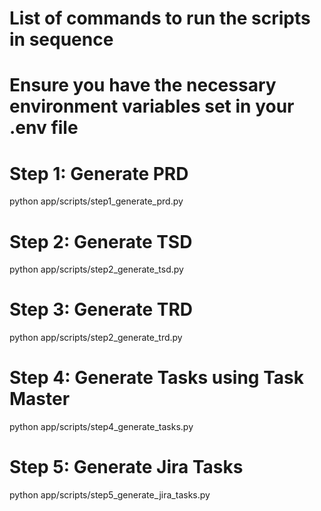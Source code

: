 # List of commands to run the scripts in sequence
# Ensure you have the necessary environment variables set in your .env file

# Step 1: Generate PRD
python app/scripts/step1_generate_prd.py

# Step 2: Generate TSD
python app/scripts/step2_generate_tsd.py

# Step 3: Generate TRD
python app/scripts/step2_generate_trd.py

# Step 4: Generate Tasks using Task Master
python app/scripts/step4_generate_tasks.py

# Step 5: Generate Jira Tasks
python app/scripts/step5_generate_jira_tasks.py